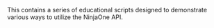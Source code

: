 This contains a series of educational scripts designed to demonstrate various ways to utilize the NinjaOne API.
